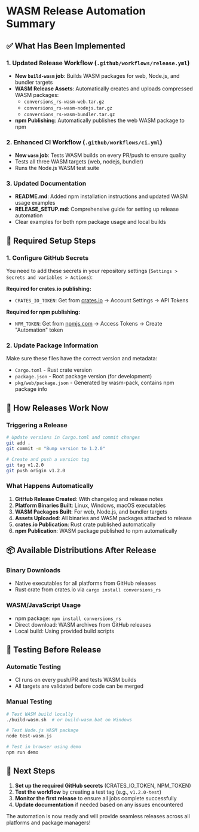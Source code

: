 # WASM Release Automation Summary

## ✅ What Has Been Implemented

### 1. Updated Release Workflow (`.github/workflows/release.yml`)
- **New `build-wasm` job**: Builds WASM packages for web, Node.js, and bundler targets
- **WASM Release Assets**: Automatically creates and uploads compressed WASM packages:
  - `conversions_rs-wasm-web.tar.gz`
  - `conversions_rs-wasm-nodejs.tar.gz` 
  - `conversions_rs-wasm-bundler.tar.gz`
- **npm Publishing**: Automatically publishes the web WASM package to npm

### 2. Enhanced CI Workflow (`.github/workflows/ci.yml`)
- **New `wasm` job**: Tests WASM builds on every PR/push to ensure quality
- Tests all three WASM targets (web, nodejs, bundler)
- Runs the Node.js WASM test suite

### 3. Updated Documentation
- **README.md**: Added npm installation instructions and updated WASM usage examples
- **RELEASE_SETUP.md**: Comprehensive guide for setting up release automation
- Clear examples for both npm package usage and local builds

## 🔧 Required Setup Steps

### 1. Configure GitHub Secrets
You need to add these secrets in your repository settings (`Settings > Secrets and variables > Actions`):

**Required for crates.io publishing:**
- `CRATES_IO_TOKEN`: Get from [crates.io](https://crates.io) → Account Settings → API Tokens

**Required for npm publishing:**
- `NPM_TOKEN`: Get from [npmjs.com](https://npmjs.com) → Access Tokens → Create "Automation" token

### 2. Update Package Information
Make sure these files have the correct version and metadata:
- `Cargo.toml` - Rust crate version
- `package.json` - Root package version (for development)
- `pkg/web/package.json` - Generated by wasm-pack, contains npm package info

## 🚀 How Releases Work Now

### Triggering a Release
```bash
# Update versions in Cargo.toml and commit changes
git add .
git commit -m "Bump version to 1.2.0"

# Create and push a version tag
git tag v1.2.0
git push origin v1.2.0
```

### What Happens Automatically
1. **GitHub Release Created**: With changelog and release notes
2. **Platform Binaries Built**: Linux, Windows, macOS executables
3. **WASM Packages Built**: For web, Node.js, and bundler targets
4. **Assets Uploaded**: All binaries and WASM packages attached to release
5. **crates.io Publication**: Rust crate published automatically
6. **npm Publication**: WASM package published to npm automatically

## 📦 Available Distributions After Release

### Binary Downloads
- Native executables for all platforms from GitHub releases
- Rust crate from crates.io via `cargo install conversions_rs`

### WASM/JavaScript Usage
- npm package: `npm install conversions_rs`
- Direct download: WASM archives from GitHub releases
- Local build: Using provided build scripts

## 🧪 Testing Before Release

### Automatic Testing
- CI runs on every push/PR and tests WASM builds
- All targets are validated before code can be merged

### Manual Testing
```bash
# Test WASM build locally
./build-wasm.sh  # or build-wasm.bat on Windows

# Test Node.js WASM package
node test-wasm.js

# Test in browser using demo
npm run demo
```

## 🎯 Next Steps

1. **Set up the required GitHub secrets** (CRATES_IO_TOKEN, NPM_TOKEN)
2. **Test the workflow** by creating a test tag (e.g., `v1.2.0-test`)
3. **Monitor the first release** to ensure all jobs complete successfully
4. **Update documentation** if needed based on any issues encountered

The automation is now ready and will provide seamless releases across all platforms and package managers!
